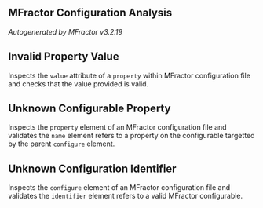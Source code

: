 ## MFractor Configuration Analysis
*Autogenerated by MFractor v3.2.19*
## Invalid Property Value

Inspects the `value` attribute of a `property` within MFractor configuration file and checks that the value provided is valid.


## Unknown Configurable Property

Inspects the `property` element of an MFractor configuration file and validates the `name` element refers to a property on the configurable targetted by the parent `configure` element.


## Unknown Configuration Identifier

Inspects the `configure` element of an MFractor configuration file and validates the `identifier` element refers to a valid MFractor configurable.


